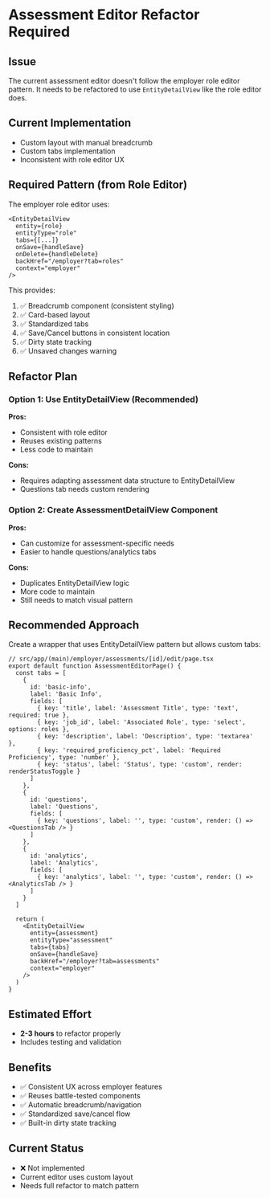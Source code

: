 # Assessment Editor Refactor Required

## Issue
The current assessment editor doesn't follow the employer role editor pattern. It needs to be refactored to use `EntityDetailView` like the role editor does.

## Current Implementation
- Custom layout with manual breadcrumb
- Custom tabs implementation
- Inconsistent with role editor UX

## Required Pattern (from Role Editor)
The employer role editor uses:
```tsx
<EntityDetailView
  entity={role}
  entityType="role"
  tabs={[...]}
  onSave={handleSave}
  onDelete={handleDelete}
  backHref="/employer?tab=roles"
  context="employer"
/>
```

This provides:
1. ✅ Breadcrumb component (consistent styling)
2. ✅ Card-based layout
3. ✅ Standardized tabs
4. ✅ Save/Cancel buttons in consistent location
5. ✅ Dirty state tracking
6. ✅ Unsaved changes warning

## Refactor Plan

### Option 1: Use EntityDetailView (Recommended)
**Pros:**
- Consistent with role editor
- Reuses existing patterns
- Less code to maintain

**Cons:**
- Requires adapting assessment data structure to EntityDetailView
- Questions tab needs custom rendering

### Option 2: Create AssessmentDetailView Component
**Pros:**
- Can customize for assessment-specific needs
- Easier to handle questions/analytics tabs

**Cons:**
- Duplicates EntityDetailView logic
- More code to maintain
- Still needs to match visual pattern

## Recommended Approach

Create a wrapper that uses EntityDetailView pattern but allows custom tabs:

```tsx
// src/app/(main)/employer/assessments/[id]/edit/page.tsx
export default function AssessmentEditorPage() {
  const tabs = [
    {
      id: 'basic-info',
      label: 'Basic Info',
      fields: [
        { key: 'title', label: 'Assessment Title', type: 'text', required: true },
        { key: 'job_id', label: 'Associated Role', type: 'select', options: roles },
        { key: 'description', label: 'Description', type: 'textarea' },
        { key: 'required_proficiency_pct', label: 'Required Proficiency', type: 'number' },
        { key: 'status', label: 'Status', type: 'custom', render: renderStatusToggle }
      ]
    },
    {
      id: 'questions',
      label: 'Questions',
      fields: [
        { key: 'questions', label: '', type: 'custom', render: () => <QuestionsTab /> }
      ]
    },
    {
      id: 'analytics',
      label: 'Analytics',
      fields: [
        { key: 'analytics', label: '', type: 'custom', render: () => <AnalyticsTab /> }
      ]
    }
  ]

  return (
    <EntityDetailView
      entity={assessment}
      entityType="assessment"
      tabs={tabs}
      onSave={handleSave}
      backHref="/employer?tab=assessments"
      context="employer"
    />
  )
}
```

## Estimated Effort
- **2-3 hours** to refactor properly
- Includes testing and validation

## Benefits
- ✅ Consistent UX across employer features
- ✅ Reuses battle-tested components
- ✅ Automatic breadcrumb/navigation
- ✅ Standardized save/cancel flow
- ✅ Built-in dirty state tracking

## Current Status
- ❌ Not implemented
- Current editor uses custom layout
- Needs full refactor to match pattern
